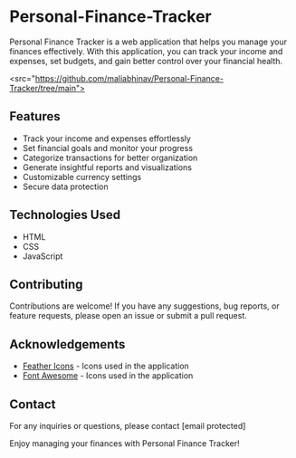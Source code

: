 # Personal-Finance-Tracker
Personal Finance Tracker is a web application that helps you manage your finances effectively. With this application, you can track your income and expenses, set budgets, and gain better control over your financial health. 

<src="https://github.com/maliabhinav/Personal-Finance-Tracker/tree/main">


## Features

- Track your income and expenses effortlessly
- Set financial goals and monitor your progress
- Categorize transactions for better organization
- Generate insightful reports and visualizations
- Customizable currency settings
- Secure data protection

## Technologies Used

- HTML
- CSS
- JavaScript

## Contributing

Contributions are welcome! If you have any suggestions, bug reports, or feature requests, please open an issue or submit a pull request.

## Acknowledgements

- [Feather Icons](https://feathericons.com/) - Icons used in the application
- [Font Awesome](https://fontawesome.com/) - Icons used in the application

## Contact

For any inquiries or questions, please contact [email protected]

Enjoy managing your finances with Personal Finance Tracker!
